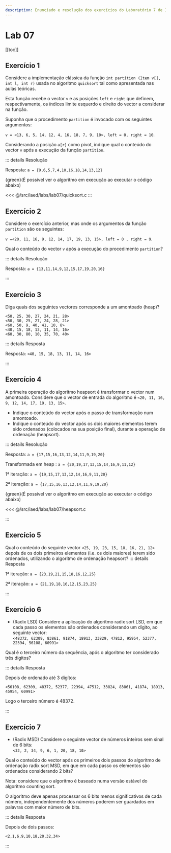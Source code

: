```yaml
---
description: Enunciado e resolução dos exercícios do Laboratório 7 de IAED
---
```


# Lab 07

[[toc]]

## Exercício 1

Considere a implementação clássica da função `int partition (Item v[], int l, int r)` usada no algoritmo `quicksort` tal como apresentada nas aulas teóricas.

Esta função recebe o vector `v` e as posições `left` e `right` que definem, respectivamente, os índices limite esquerdo e direito do vector a considerar na função.

Suponha que o procedimento `partition` é invocado com os seguintes argumentos:

`v = <13, 6, 5, 14, 12, 4, 16, 18, 7, 9, 10>, left = 0, right = 10`.

Considerando a posição `a[r]` como pivot, indique qual o conteúdo do vector `v` após a execução da função `partition`.

::: details Resolução

Resposta: `a = {9,6,5,7,4,10,16,18,14,13,12}`

{green}(É possível ver o algoritmo em execução ao executar o código abaixo)

<code-group>
<code-block
title="Quick Sort">
<<< @/src/iaed/labs/lab07/quicksort.c

</code-block>
</code-group>
:::

## Exercício 2

Considere o exercício anterior, mas onde os argumentos da função `partition` são os seguintes:

`v =<20, 11, 16, 9, 12, 14, 17, 19, 13, 15>, left = 0 , right = 9`.

Qual o conteúdo do vector `v` após a execução do procedimento `partition`?

::: details Resolução

Resposta: `a = {13,11,14,9,12,15,17,19,20,16}`

:::

## Exercício 3

Diga quais dos seguintes vectores corresponde a um amontoado (heap)?

`<50, 25, 30, 27, 24, 21, 28>`\
`<50, 30, 25, 27, 24, 28, 21>`\
`<60, 50, 9, 40, 41, 10, 8>`\
`<40, 15, 18, 13, 11, 14, 16>`\
`<60, 30, 80, 10, 35, 70, 40>`

::: details Resposta

Resposta: `<40, 15, 18, 13, 11, 14, 16>`

:::

## Exercício 4

A primeira operação do algoritmo heapsort é transformar o vector num amontoado. Considere que o vector de entrada do algoritmo é `<20, 11, 16, 9, 12, 14, 17, 19, 13, 15>`.

- Indique o conteúdo do vector após o passo de transformação num amontoado.
- Indique o conteúdo do vector após os dois maiores elementos terem sido ordenados (colocados na sua posição final), durante a operação de ordenação (heapsort).

::: details Resolução

Resposta: `a = {17,15,16,13,12,14,11,9,19,20}`

Transformada em heap : `a = {20,19,17,13,15,14,16,9,11,12}`

1ª iteração: `a = {19,15,17,13,12,14,16,9,11,20}`

2ª iteração: `a = {17,15,16,13,12,14,11,9,19,20}`

{green}(É possível ver o algoritmo em execução ao executar o código abaixo)

<code-group>
<code-block
title="Heap Sort">
<<< @/src/iaed/labs/lab07/heapsort.c

</code-block>
</code-group>

:::

## Exercício 5

Qual o conteúdo do seguinte vector `<25, 19, 23, 15, 18, 16, 21, 12>` depois de os dois primeiros elementos (i.e. os dois maiores) terem sido ordenados, utilizando o algoritmo de ordenação heapsort?
::: details Resposta

1ª iteração: `a = {23,19,21,15,18,16,12,25}`

2ª iteração: `a = {21,19,18,16,12,15,23,25}`

:::

## Exercício 6

- (Radix LSD) Considere a aplicação do algoritmo radix sort LSD, em que cada passo os elementos são ordenados considerando um dígito, ao seguinte vector:\
  `<48372, 62309, 83861, 91874, 18913, 33829, 47812, 95954, 52377, 22394, 56108, 60991>`

Qual é o terceiro número da sequência, após o algoritmo ter considerado três digitos?

::: details Resposta

Depois de ordenado até 3 digítos:

`<56108, 62309, 48372, 52377, 22394, 47512, 33824, 83861, 41874, 18913, 45954, 60991>`

Logo o terceiro número é 48372.

:::

## Exercício 7

- (Radix MSD) Considere o seguinte vector de números inteiros sem sinal de 6 bits:\
  `<32, 2, 34, 9, 6, 1, 20, 18, 10>`

Qual o conteúdo do vector após os primeiros dois passos do algoritmo de ordenação radix sort MSD, em que em cada passo os elementos são ordenados considerando 2 bits?

Nota: considere que o algoritmo é baseado numa versão estável do algoritmo counting sort.

O algoritmo deve apenas processar os 6 bits menos significativos de cada número, independentemente dos números poderem ser guardados em palavras com maior número de bits.

::: details Resposta

Depois de dois passos:

`<2,1,6,9,10,18,20,32,34>`

:::
